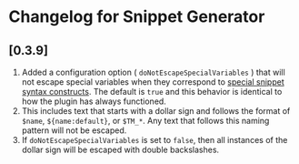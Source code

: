 # Changelog for Snippet Generator

## [0.3.9]

1. Added a configuration option ( `doNotEscapeSpecialVariables` ) that will not escape special variables when they correspond to [special snippet syntax constructs](https://code.visualstudio.com/docs/editing/userdefinedsnippets#_snippet-syntax). The default is `true` and this behavior is identical to how the plugin has always functioned.
2. This includes text that starts with a dollar sign and follows the format of `$name`, `${name:default}`, or `$TM_*`. Any text that follows this naming pattern will not be escaped.
3. If `doNotEscapeSpecialVariables` is set to `false`, then all instances of the dollar sign will be escaped with double backslashes.
